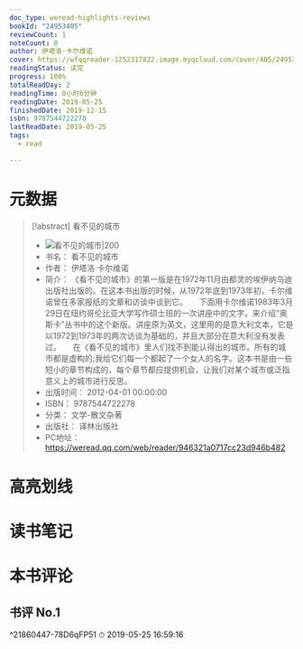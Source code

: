 ```yaml
---
doc_type: weread-highlights-reviews
bookId: "24953405"
reviewCount: 1
noteCount: 0
author: 伊塔洛·卡尔维诺
cover: https://wfqqreader-1252317822.image.myqcloud.com/cover/405/24953405/t7_24953405.jpg
readingStatus: 读完
progress: 100%
totalReadDay: 2
readingTime: 0小时6分钟
readingDate: 2019-05-25
finishedDate: 2019-12-15
isbn: 9787544722278
lastReadDate: 2019-05-25
tags:
  - read

---
```

# 元数据
> [!abstract] 看不见的城市
> - ![ 看不见的城市|200](https://wfqqreader-1252317822.image.myqcloud.com/cover/405/24953405/t7_24953405.jpg)
> - 书名： 看不见的城市
> - 作者： 伊塔洛·卡尔维诺
> - 简介： 《看不见的城市》的第一版是在1972年11月由都灵的埃伊纳乌迪出版社出版的。在这本书出版的时候，从1972年底到1973年初，卡尔维诺曾在多家报纸的文章和访谈中谈到它。　　下面用卡尔维诺1983年3月29日在纽约哥伦比亚大学写作硕士班的一次讲座中的文字，来介绍“奥斯卡”丛书中的这个新版。讲座原为英文，这里用的是意大利文本，它是以1972到1973年的两次访谈为基础的，并且大部分在意大利没有发表过。　　在《看不见的城市》里人们找不到能认得出的城市。所有的城市都是虚构的;我给它们每一个都起了一个女人的名字。这本书是由一些短小的章节构成的，每个章节都应提供机会，让我们对某个城市或泛指意义上的城市进行反思。
> - 出版时间： 2012-04-01 00:00:00
> - ISBN： 9787544722278
> - 分类： 文学-散文杂著
> - 出版社： 译林出版社
> - PC地址：https://weread.qq.com/web/reader/946321a0717cc23d946b482

# 高亮划线

# 读书笔记

# 本书评论

## 书评 No.1 
 ^21860447-78D6qFP51
⏱ 2019-05-25 16:59:16

